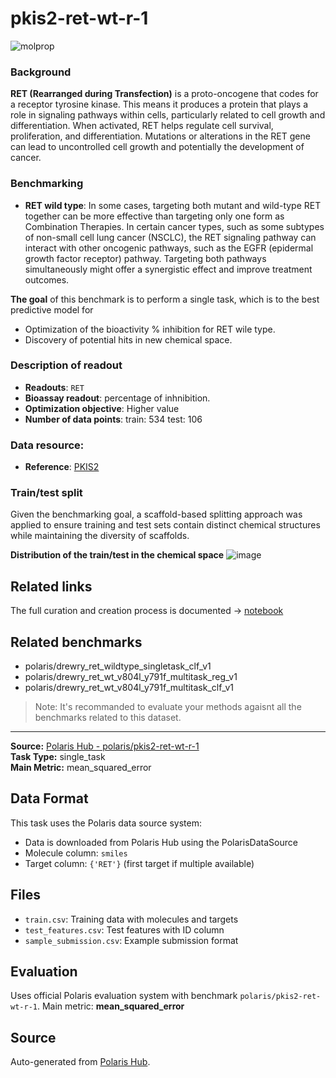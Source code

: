 # pkis2-ret-wt-r-1

![molprop](https://storage.googleapis.com/polaris-public/icons/icons8-fox-60-kinases.png)

### Background
**RET (Rearranged during Transfection)** is a proto-oncogene that codes for a receptor tyrosine kinase. This means it produces a protein that plays a role in signaling pathways within cells, particularly related to cell growth and differentiation. When activated, RET helps regulate cell survival, proliferation, and differentiation. Mutations or alterations in the RET gene can lead to uncontrolled cell growth and potentially the development of cancer.

### Benchmarking
- **RET wild type**: In some cases, targeting both mutant and wild-type RET together can be more effective than targeting only one form as Combination Therapies. In certain cancer types, such as some subtypes of non-small cell lung cancer (NSCLC), the RET signaling pathway can interact with other oncogenic pathways, such as the EGFR (epidermal growth factor receptor) pathway. Targeting both pathways simultaneously might offer a synergistic effect and improve treatment outcomes.

**The goal** of this benchmark is to perform a single task, which is to the best predictive model for 
- Optimization of the bioactivity % inhibition for RET wile type.
- Discovery of potential hits in new chemical space.



### Description of readout 
- **Readouts**: `RET`
- **Bioassay readout**: percentage of inhnibition.
- **Optimization objective**: Higher value
- **Number of data points**: train:  534 test:  106


### Data resource: 
- **Reference**: [PKIS2](https://www.ncbi.nlm.nih.gov/pubmed/28767711)

### Train/test split
Given the benchmarking goal, a scaffold-based splitting approach was applied to ensure training and test sets contain distinct chemical structures while maintaining the diversity of scaffolds.

**Distribution of the train/test in the chemical space**
![image](https://storage.googleapis.com/polaris-public/datasets/kinases/ret/figures/drewry_ret_wildtype_v1_tnse_scaffold_split.png)

## Related links
The full curation and creation process is documented -> [notebook](https://github.com/polaris-hub/polaris-recipes/blob/main/03_Kinases/RET)

## Related benchmarks
- polaris/drewry_ret_wildtype_singletask_clf_v1
- polaris/drewry_ret_wt_v804l_y791f_multitask_reg_v1
- polaris/drewry_ret_wt_v804l_y791f_multitask_clf_v1
> Note: It's recommanded to evaluate your methods agaisnt all the benchmarks related to this dataset. 


---

**Source:** [Polaris Hub - polaris/pkis2-ret-wt-r-1](https://polarishub.io)  
**Task Type:** single_task  
**Main Metric:** mean_squared_error

## Data Format

This task uses the Polaris data source system:
- Data is downloaded from Polaris Hub using the PolarisDataSource
- Molecule column: `smiles`
- Target column: `{'RET'}` (first target if multiple available)

## Files

- `train.csv`: Training data with molecules and targets
- `test_features.csv`: Test features with ID column
- `sample_submission.csv`: Example submission format

## Evaluation

Uses official Polaris evaluation system with benchmark `polaris/pkis2-ret-wt-r-1`.
Main metric: **mean_squared_error**

## Source

Auto-generated from [Polaris Hub](https://polarishub.io/).
